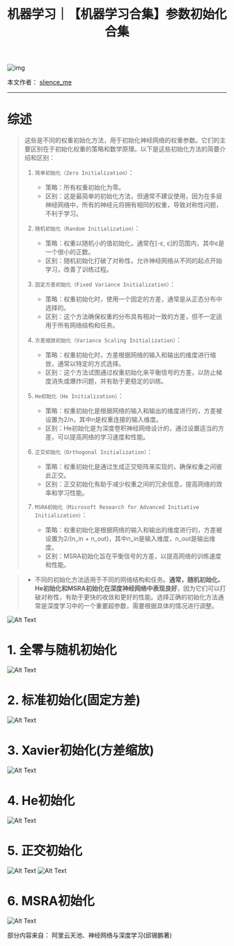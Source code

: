 ﻿---
layout: post
title: 机器学习｜【机器学习合集】参数初始化合集
categories: [机器学习]
description: 【机器学习合集】参数初始化合集
keywords: 机器学习
mermaid: false
sequence: false
flow: false
mathjax: false
mindmap: false
mindmap2: false
---

![img](https://raw.githubusercontent.com/slience-me/picGo/master/images/logo_slienceme3.jpeg)

本文作者： [slience_me](https://slienceme.cn/)

---

# 综述

> 这些是不同的权重初始化方法，用于初始化神经网络的权重参数。它们的主要区别在于初始化权重的策略和数学原理。以下是这些初始化方法的简要介绍和区别：
>
> 1. `简单初始化（Zero Initialization）`：
>    - 策略：所有权重初始化为零。
>    - 区别：这是最简单的初始化方法，但通常不建议使用，因为在多层神经网络中，所有的神经元将拥有相同的权重，导致对称性问题，不利于学习。
>
> 2. `随机初始化（Random Initialization）`：
>    - 策略：权重以随机小的值初始化，通常在[-ε, ε]的范围内，其中ε是一个很小的正数。
>    - 区别：随机初始化打破了对称性，允许神经网络从不同的起点开始学习，改善了训练过程。
>
> 3. `固定方差初始化（Fixed Variance Initialization）`：
>    - 策略：权重初始化时，使用一个固定的方差，通常是从正态分布中选择的。
>    - 区别：这个方法确保权重的分布具有相对一致的方差，但不一定适用于所有网络结构和任务。
>
> 4. `方差缩放初始化（Variance Scaling Initialization）`：
>    - 策略：权重初始化时，方差根据网络的输入和输出的维度进行缩放，通常以特定的方式选择。
>    - 区别：这个方法试图通过权重初始化来平衡信号的方差，以防止梯度消失或爆炸问题，并有助于更稳定的训练。
>
> 5. `He初始化（He Initialization）`：
>    - 策略：权重初始化是根据网络的输入和输出的维度进行的，方差被设置为2/n，其中n是权重连接的输入维度。
>    - 区别：He初始化是为深度卷积神经网络设计的，通过设置适当的方差，可以提高网络的学习速度和性能。
>
> 6. `正交初始化（Orthogonal Initialization）`：
>    - 策略：权重初始化是通过生成正交矩阵来实现的，确保权重之间彼此正交。
>    - 区别：正交初始化有助于减少权重之间的冗余信息，提高网络的效率和学习性能。
>
> 7. `MSRA初始化（Microsoft Research for Advanced Initiative Initialization）`：
>    - 策略：权重初始化是根据网络的输入和输出的维度进行的，方差被设置为2/(n_in + n_out)，其中n_in是输入维度，n_out是输出维度。
>    - 区别：MSRA初始化旨在平衡信号的方差，以提高网络的训练速度和性能。

> - 不同的初始化方法适用于不同的网络结构和任务。**通常，随机初始化、He初始化和MSRA初始化在深度神经网络中表现良好**，因为它们可以打破对称性，有助于更快的收敛和更好的性能。选择正确的初始化方法通常是深度学习中的一个重要超参数，需要根据具体的情况进行调整。

![Alt Text](/images/posts/e9b057fee3c341a990f395db63f04b84.png)


# 1. 全零与随机初始化
![Alt Text](/images/posts/8a237c2a990142e8b5eea4500a43c4d0.png)
# 2. 标准初始化(固定方差)

![Alt Text](/images/posts/b8efac48c3a44a28a222a59286c0116e.png)

# 3. Xavier初始化(方差缩放)
![Alt Text](/images/posts/9ec70c9260754e959376c9e93d45d61b.png)
# 4. He初始化
![Alt Text](/images/posts/29daabdde271468bb0c6ecf3aaa6c767.png)

# 5. 正交初始化
![Alt Text](/images/posts/ef02c9226ba746c1a8799d36372c43c6.png)
![Alt Text](/images/posts/64f6f98fa0264c80a810a9e6eeca00ad.png)
# 6. MSRA初始化
![Alt Text](/images/posts/f7fea2eb61b94234b790d23394609062.png)


部分内容来自： 阿里云天池、神经网络与深度学习(邱锡鹏著)
